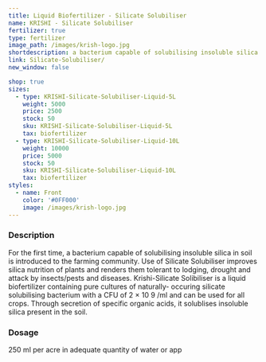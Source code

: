 ```yaml
---
title: Liquid Biofertilizer - Silicate Solubiliser
name: KRISHI - Silicate Solubiliser
fertilizer: true
type: fertilizer
image_path: /images/krish-logo.jpg
shortdescription: a bacterium capable of solubilising insoluble silica in soil is introduced to the farming community
link: Silicate-Solubiliser/
new_window: false

shop: true
sizes:
  - type: KRISHI-Silicate-Solubiliser-Liquid-5L
    weight: 5000
    price: 2500
    stock: 50
    sku: KRISHI-Silicate-Solubiliser-Liquid-5L
    tax: biofertilizer
  - type: KRISHI-Silicate-Solubiliser-Liquid-10L
    weight: 10000
    price: 5000
    stock: 50
    sku: KRISHI-Silicate-Solubiliser-Liquid-10L
    tax: biofertilizer
styles:
  - name: Front
    color: '#0FF000'
    image: /images/krish-logo.jpg
---
```

### Description
For the first time, a bacterium capable of solubilising insoluble silica in soil is
introduced to the farming community. Use of Silicate Solubiliser improves silica nutrition of
plants and renders them tolerant to lodging, drought and attack by insects/pests and diseases.
Krishi-Silicate Solibiliser is a liquid biofertilizer containing pure cultures of naturally-
occuring silicate solubilising bacterium with a CFU of 2 × 10 9 /ml and can be used for all
crops. Through secretion of specific organic acids, it solublises insoluble silica present in the
soil.

### Dosage
250 ml per acre in adequate quantity of water or app

